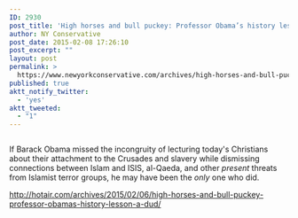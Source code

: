 ```yaml
---
ID: 2930
post_title: 'High horses and bull puckey: Professor Obama’s history lesson a dud'
author: NY Conservative
post_date: 2015-02-08 17:26:10
post_excerpt: ""
layout: post
permalink: >
  https://www.newyorkconservative.com/archives/high-horses-and-bull-puckey-professor-obama%e2%80%99s-history-lesson-a-dud/
published: true
aktt_notify_twitter:
  - 'yes'
aktt_tweeted:
  - "1"
---
```

<p><img src="http://www.newyorkconservative.com/wp-content/uploads/2015/02/020815_2225_Highhorsesa1.jpg" alt=""/>
	</p><p>If Barack Obama missed the incongruity of lecturing today's Christians about their attachment to the Crusades and slavery while dismissing connections between Islam and ISIS, al-Qaeda, and other <em>present</em> threats from Islamist terror groups, he may have been the <em>only</em> one who did.
</p><p><a href="http://hotair.com/archives/2015/02/06/high-horses-and-bull-puckey-professor-obamas-history-lesson-a-dud/">http://hotair.com/archives/2015/02/06/high-horses-and-bull-puckey-professor-obamas-history-lesson-a-dud/</a>
	</p>